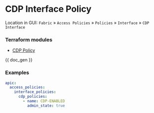 # CDP Interface Policy

Location in GUI:
`Fabric` » `Access Policies` » `Policies` » `Interface` » `CDP Interface`

### Terraform modules

* [CDP Policy](https://registry.terraform.io/modules/netascode/cdp-policy/aci/latest)

{{ doc_gen }}

### Examples

```yaml
apic:
  access_policies:
    interface_policies:
      cdp_policies:
        - name: CDP-ENABLED
          admin_state: true
```
